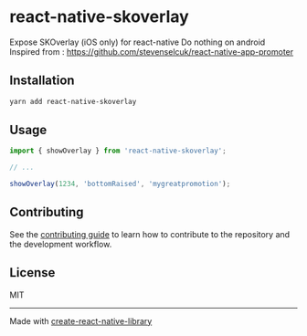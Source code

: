 # react-native-skoverlay

Expose SKOverlay (iOS only) for react-native
Do nothing on android
Inspired from : https://github.com/stevenselcuk/react-native-app-promoter

## Installation

```sh
yarn add react-native-skoverlay
```

## Usage

```js
import { showOverlay } from 'react-native-skoverlay';

// ...

showOverlay(1234, 'bottomRaised', 'mygreatpromotion');
```

## Contributing

See the [contributing guide](CONTRIBUTING.md) to learn how to contribute to the repository and the development workflow.

## License

MIT

---

Made with [create-react-native-library](https://github.com/callstack/react-native-builder-bob)
